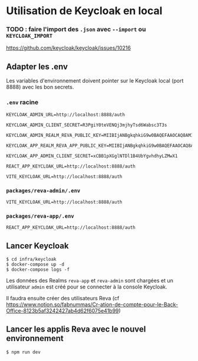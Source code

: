 # Utilisation de Keycloak en local

### TODO : faire l'import des `.json` avec `--import` ou `KEYCLOAK_IMPORT`

https://github.com/keycloak/keycloak/issues/10216

## Adapter les .env

Les variables d'environnement doivent pointer sur le Keycloak local (port 8888) avec les bon secrets.

### `.env` racine

```properties
KEYCLOAK_ADMIN_URL=http://localhost:8888/auth

KEYCLOAK_ADMIN_CLIENT_SECRET=R3PgiY0teVENQj3mjhyTsd6Wabsc3T3s

KEYCLOAK_ADMIN_REALM_REVA_PUBLIC_KEY=MIIBIjANBgkqhkiG9w0BAQEFAAOCAQ8AMIIBCgKCAQEAtpSPQu1PqzjOb0StkilxmAAKmJpjF6z8X0gQg1Uc1jZcHU5HoPZhpX0wV0su+GD8US0EZngd4d0Mk+O3gkm78q8TB/IUf8vdvEzUJUEv8cgK/cSAr8MCQgaSsdKnIkktOqGoI3Iqj+N2YypgLmefjqffD8bt01OUv0THlTyM7+xCBJOfOP3XeyMnIENemea4t7wM7e4r1UAnp4KhAe0sGET4Zk/uvDGn8xU5sHhgdm7C8+MrR5R09GjBfYHyIibDWoFpvbTDv/yUwbcgZ+lGxSvVPU8gQv9w+SzOscIlVZDAdtaH1NKXsVFHpMx022SIqY3S+rwPYPRUz9hNseGuAwIDAQAB

KEYCLOAK_APP_REALM_REVA_APP_PUBLIC_KEY=MIIBIjANBgkqhkiG9w0BAQEFAAOCAQ8AMIIBCgKCAQEAus/sBCWIV7w03plcQRZMfOLqItW53ofhjj2975lsshItVBn3XEEKzhx4nG1pCqfjjbUSF72riBoHTvHc7lrTebiqWaxKQlZWV8R0BYKugYtNISZ2i2Wz8eSwF3tmWHD94CgyH/t16qmoL/erBy8plY7bBBhc7zSOofOc0uhirrLVrtKRW6meauudfqG94q0Sc72dhZN2UEH72cNSkhVe6MHxKaoox75PvvwgQTzp8NNEeoQdsm2OOetvU1TN0JqHtsMMz8s9Z4nfKKHzkuUEPQm3R+C9e77IZs2Qi13L0o446UZZQkkS+vnDA39aeIwZV9NXwljH1/lrb+lUAc6gYQIDAQAB

KEYCLOAK_APP_ADMIN_CLIENT_SECRET=xCBB1pXGglNTDl1B4UbYgvhdhyLZMwX1

REACT_APP_KEYCLOAK_URL=http://localhost:8888/auth

VITE_KEYCLOAK_URL=http://localhost:8888/auth
```

### `packages/reva-admin/.env`

```properties
VITE_KEYCLOAK_URL=http://localhost:8888/auth
```

### `packages/reva-app/.env`

```properties
REACT_APP_KEYCLOAK_URL=http://localhost:8888/auth
```

## Lancer Keycloak

```
$ cd infra/keycloak
$ docker-compose up -d
$ docker-compose logs -f
```

Les données des Realms `reva-app` et `reva-admin` sont chargées et un utilisateur `admin` est créé pour se connecter à la console Keycloak.

Il faudra ensuite créer des utilisateurs Reva (cf https://www.notion.so/fabnummas/Cr-ation-de-compte-pour-le-Back-Office-8123b5af3242427ab4d62f6075e41b99)

## Lancer les applis Reva avec le nouvel environnement

```
$ npm run dev
```
